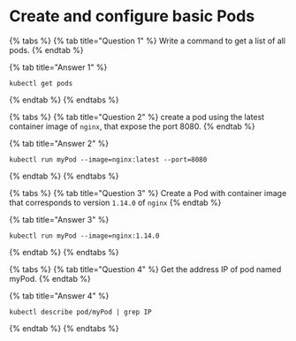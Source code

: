 # Create and configure basic Pods

{% tabs %}
{% tab title="Question 1" %}
Write a command to get a list of all pods.
{% endtab %}

{% tab title="Answer 1" %}
```text
kubectl get pods
```
{% endtab %}
{% endtabs %}

{% tabs %}
{% tab title="Question 2" %}
create a pod using the latest container image of `nginx`, that expose the port 8080.
{% endtab %}

{% tab title="Answer 2" %}
```text
kubectl run myPod --image=nginx:latest --port=8080
```
{% endtab %}
{% endtabs %}

{% tabs %}
{% tab title="Question 3" %}
Create a Pod with container image that corresponds to version `1.14.0` of `nginx`
{% endtab %}

{% tab title="Answer 3" %}
```text
kubectl run myPod --image=nginx:1.14.0
```
{% endtab %}
{% endtabs %}

{% tabs %}
{% tab title="Question 4" %}
Get the address IP of pod named myPod.
{% endtab %}

{% tab title="Answer 4" %}
```text
kubectl describe pod/myPod | grep IP
```
{% endtab %}
{% endtabs %}

